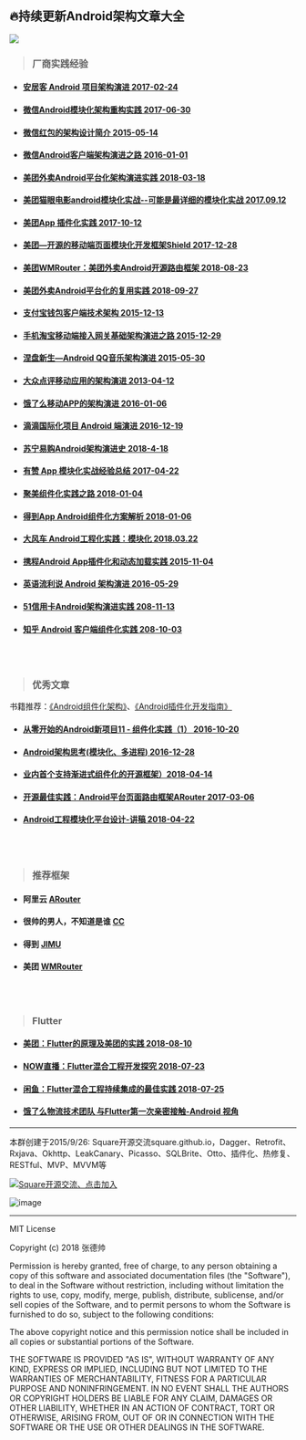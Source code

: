 ## 🔥持续更新Android架构文章大全

[![](https://badge.juejin.im/entry/5b7e9a8451882542b45dd67f/likes.svg?style=flat-square)](https://juejin.im/entry/5b7e9a8451882542b45dd67f/detail)

>  ### 厂商实践经验

- #### [安居客 Android 项目架构演进  2017-02-24](http://baronzhang.com/blog/Framework/%E5%AE%89%E5%B1%85%E5%AE%A2Android%E9%A1%B9%E7%9B%AE%E6%9E%B6%E6%9E%84%E6%BC%94%E8%BF%9B/)

- #### [微信Android模块化架构重构实践  2017-06-30](https://mp.weixin.qq.com/s?__biz=MzAwNDY1ODY2OQ==&mid=2649286672&idx=1&sn=4d9db00c496fcafd1d3e01d69af083f9&chksm=8334cc92b4434584e8bdb117274f41145fb49ba467ec0cd9ba5e3551a8abf92f1996bd6b147a&scene=0&key=2872d7939faa95a46b4dd8eec2b4222e304480e7c491f9e123cd47ab0e25f6a5bee9e7534bb2a7cc7f0a5cb56aa44df67d1b017718d6a24f823c92ea11450ffd19841ef3acc8ea7a9a1c288e8b640dd5&ascene=0&uin=Njc1NTY3MTIx&devicetype=iMac14%2C1+OSX+OSX+10.12.5+build(16F73)&version=12020810&nettype=WIFI&fontScale=100&pass_ticket=SJfCUWgSdjnsHwG3fpqXOHID4uDA1JGuzRRRiKQ2IJAdan6yEymN4QueZqAru9EL)

- #### [微信红包的架构设计简介 2015-05-14](https://www.zybuluo.com/yulin718/note/93148)

- #### [微信Android客户端架构演进之路 2016-01-01](http://www.infoq.com/cn/articles/wechat-android-app-architecture)

- #### [美团外卖Android平台化架构演进实践 2018-03-18](https://blog.csdn.net/meituantech/article/details/80062451)

- #### [美团猫眼电影android模块化实战--可能是最详细的模块化实战 2017.09.12](https://www.jianshu.com/p/d372cc6802e5)

- #### [美团App 插件化实践 2017-10-12](https://tech.meituan.com/android_hydra.html)

- #### [美团—开源的移动端页面模块化开发框架Shield 2017-12-28](https://tech.meituan.com/shield_opensource.html)

- #### [美团WMRouter：美团外卖Android开源路由框架 2018-08-23](https://tech.meituan.com/meituan_waimai_android_open_source_routing_framework.html)

- #### [美团外卖Android平台化的复用实践 2018-09-27](https://tech.meituan.com/waimai_android_multi_app_reuse.html)



- #### [支付宝钱包客户端技术架构 2015-12-13](https://yq.aliyun.com/articles/128)

- #### [手机淘宝移动端接入网关基础架构演进之路 2015-12-29](http://www.infoq.com/cn/articles/taobao-mobile-terminal-access-gateway-infrastructure)

- #### [涅盘新生—Android QQ音乐架构演进 2015-05-30](http://www.infoq.com/cn/presentations/evolution-of-android-qq-music-architecture)

- #### [大众点评移动应用的架构演进 2013-04-12](http://www.infoq.com/cn/presentations/public-comment-mobile-application-architecture-evolution)

- #### [饿了么移动APP的架构演进 2016-01-06](https://mp.weixin.qq.com/s?__biz=MzAxNDUwMzU3Mw==&mid=401044540&idx=1&sn=24b7d8fb655ae6dd5d989d0cb3c08e90&scene=2&srcid=0106EtxRjD2jHxzomxVPTwY3&from=timeline&isappinstalled=0&uin=NzgwODIwNDgw&key=&devicetype=webwx&version=70000001&lang=zh_CN&pass_ticket=46hW44w3Hxd7VY9rutz7mgLu1JGe2T1AAKNQpxNoYOSGi8NpmNYr%2BAZj%2BiXtRX2F)

- #### [滴滴国际化项目 Android 端演进 2016-12-19](http://www.trinea.cn/android/didi-internationalization-android-evolution/)

- #### [苏宁易购Android架构演进史 2018-4-18](http://www.apkbus.com/blog-873057-77534.html)

- #### [有赞 App 模块化实战经验总结 2017-04-22](https://juejin.im/entry/58fb2bacda2f60005dba1ccd)

- #### [聚美组件化实践之路 2018-01-04](https://juejin.im/post/5a4b4425518825128654eef4)

- #### [得到App Android组件化方案解析 2018-01-06](https://blog.csdn.net/coder_nice/article/details/78892999)

- #### [大风车 Android工程化实践：模块化 2018.03.22](https://juejin.im/post/5ab37cd3f265da238d50a0e6)

- #### [携程Android App插件化和动态加载实践 2015-11-04](https://mp.weixin.qq.com/s?__biz=MzAwMTcwNTE0NA==&mid=400217391&idx=1&sn=86181541ce0164156dfab135ed99bb5c&scene=0&key=b410d3164f5f798e61a5d4afb759fa38371c8b119384c6163a30c28163b4d4d5f59399f2400800ec842f1d0e0ffb84af&ascene=0&uin=MjExMjQ&pass_ticket=Nt5Jaa28jjFxcQO9o%2BvQiXX%2B0iXG5DlZlHNW97Fk1Ew%3D)

- #### [英语流利说 Android 架构演进 2016-05-29 ](https://blog.dreamtobe.cn/2016/05/29/lls_architecture/)

- #### [51信用卡Android架构演进实践 208-11-13 ](https://mp.weixin.qq.com/s/BjKeh7gk-5ijrpafGpQJbw)

- #### [知乎 Android 客户端组件化实践 208-10-03 ](https://www.jianshu.com/p/f1aeb0369746)



<br /><br />


>  ### 优秀文章

书籍推荐：[《Android组件化架构》](https://item.jd.com/12325825.html)、[《Android插件化开发指南》](https://item.jd.com/12408095.html)


- #### [从零开始的Android新项目11 - 组件化实践（1） 2016-10-20](http://blog.zhaiyifan.cn/2016/10/20/android-new-project-from-0-p11/)

- #### [Android架构思考(模块化、多进程) 2016-12-28](http://blog.spinytech.com/2016/12/28/android_modularization/)

- #### [业内首个支持渐进式组件化的开源框架）2018-04-14](https://juejin.im/post/5b255f6ce51d45588f2d1f89?tdsourcetag=s_pctim_aiomsg)

- #### [开源最佳实践：Android平台页面路由框架ARouter 2017-03-06](https://yq.aliyun.com/articles/71687)

- #### [Android工程模块化平台设计-讲稿 2018-04-22](https://juejin.im/post/5adc03b2518825670f7b6f05)

<br /><br />

>  ### 推荐框架

- #### 阿里云 [ARouter](https://github.com/alibaba/ARouter)
- #### 很帅的男人，不知道是谁 [CC](https://github.com/luckybilly/CC)
- #### 得到 [JIMU](https://github.com/mqzhangw/JIMU)
- #### 美团 [WMRouter](https://github.com/meituan/WMRouter)

<br /><br />

>  ### Flutter

- #### [美团：Flutter的原理及美团的实践 2018-08-10](https://mp.weixin.qq.com/s/cJjKZCqc8UuzvEtxK1BJCw)

- #### [NOW直播：Flutter混合工程开发探究 2018-07-23](https://juejin.im/post/5b55819ef265da0f8d36615e)

- #### [闲鱼：Flutter混合工程持续集成的最佳实践 2018-07-25](https://yq.aliyun.com/articles/618599)

- #### [饿了么物流技术团队 与Flutter第一次亲密接触-Android 视角](https://juejin.im/post/5b8d46c3e51d4538e710bc78)

---

本群创建于2015/9/26:  Square开源交流square.github.io，Dagger、Retrofit、Rxjava、Okhttp、LeakCanary、Picasso、SQLBrite、Otto、插件化、热修复、RESTful、MVP、MVVM等

<a target="_blank" href="//shang.qq.com/wpa/qunwpa?idkey=4fe8a8d4f6ebacc8a62c06effdec35f5dd9c11fe22b7c642c3787c600571acf6"><img border="0" src="//pub.idqqimg.com/wpa/images/group.png" alt="Square开源交流、点击加入" title="Square开源交流、点击加入"></a>

![image](http://oytvhk2e6.bkt.clouddn.com/18-8-30/74614893.jpg)

---

MIT License

Copyright (c) 2018 张德帅

Permission is hereby granted, free of charge, to any person obtaining a copy
of this software and associated documentation files (the "Software"), to deal
in the Software without restriction, including without limitation the rights
to use, copy, modify, merge, publish, distribute, sublicense, and/or sell
copies of the Software, and to permit persons to whom the Software is
furnished to do so, subject to the following conditions:

The above copyright notice and this permission notice shall be included in all
copies or substantial portions of the Software.

THE SOFTWARE IS PROVIDED "AS IS", WITHOUT WARRANTY OF ANY KIND, EXPRESS OR
IMPLIED, INCLUDING BUT NOT LIMITED TO THE WARRANTIES OF MERCHANTABILITY,
FITNESS FOR A PARTICULAR PURPOSE AND NONINFRINGEMENT. IN NO EVENT SHALL THE
AUTHORS OR COPYRIGHT HOLDERS BE LIABLE FOR ANY CLAIM, DAMAGES OR OTHER
LIABILITY, WHETHER IN AN ACTION OF CONTRACT, TORT OR OTHERWISE, ARISING FROM,
OUT OF OR IN CONNECTION WITH THE SOFTWARE OR THE USE OR OTHER DEALINGS IN THE
SOFTWARE.
